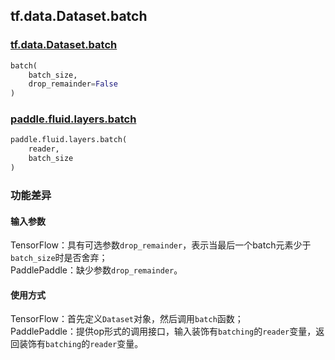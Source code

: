 ## tf.data.Dataset.batch

### [tf.data.Dataset.batch](https://www.tensorflow.org/api_docs/python/tf/data/Dataset#batch)

```python
batch(
    batch_size,
    drop_remainder=False
)
```

### [paddle.fluid.layers.batch](https://www.paddlepaddle.org.cn/documentation/docs/zh/1.5/api_cn/layers_cn/io_cn.html#batch)
```python
paddle.fluid.layers.batch(
    reader, 
    batch_size
)
```

### 功能差异

#### 输入参数

TensorFlow：具有可选参数`drop_remainder`，表示当最后一个batch元素少于`batch_size`时是否舍弃；  
PaddlePaddle：缺少参数`drop_remainder`。

#### 使用方式
TensorFlow：首先定义`Dataset`对象，然后调用`batch`函数；   
PaddlePaddle：提供op形式的调用接口，输入装饰有`batching`的`reader`变量，返回装饰有`batching`的`reader`变量。


